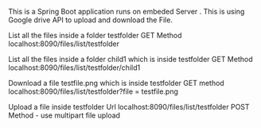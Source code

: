 This is a Spring Boot application runs on embeded Server .
This is using Google drive API to upload and download the File.

List all the files inside a folder testfolder
GET Method
localhost:8090/files/list/testfolder

List all the files inside a folder child1 which is inside testfolder
GET Method
localhost:8090/files/list/testfolder/child1

Download a file testfile.png which is inside testfolder
GET method
localhost:8090/files/list/testfolder?file = testfile.png

Upload a file inside testfolder
Url
localhost:8090/files/list/testfolder
POST Method - use multipart file upload

